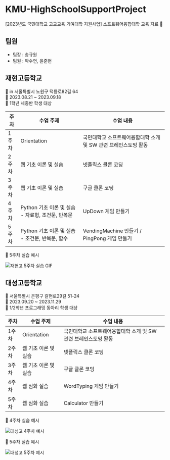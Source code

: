# KMU-HighSchoolSupportProject
[2023년도 국민대학교 고교교육 기여대학 지원사업] 소프트웨어융합대학 교육 자료 🏫

## 팀원
- 팀장 : 송규원
- 팀원 : 박수연, 윤준현

## 재현고등학교

<aside>
📍 in 서울특별시 노원구 덕릉로82길 64

</aside>

<aside>
📅 2023.08.21 ~ 2023.09.18

</aside>

<aside>
👥 1학년 세종반 학생 대상

</aside>

| 주차 | 수업 주제 | 수업 내용 |
| --- | --- | --- |
| 1주차 | Orientation | 국민대학교 소프트웨어융합대학 소개 및 SW 관련 브레인스토밍 활동 |
| 2주차 | 웹 기초 이론 및 실습 | 넷플릭스 클론 코딩 |
| 3주차 | 웹 기초 이론 및 실습 | 구글 클론 코딩 |
| 4주차 | Python 기초 이론 및 실습 - 자료형, 조건문, 반복문 | UpDown 게임 만들기 |
| 5주차 | Python 기초 이론 및 실습 - 조건문, 반복문, 함수 | VendingMachine 만들기 / PingPong 게임 만들기 |

🔎 5주차 실습 예시

![재현고 5주차 실습 GIF](https://github.com/gyuwonsong/KMU-HighSchoolSupportProject/assets/81706832/dcb834a7-1e18-4e0b-a474-be0181d49816)

## 대성고등학교

<aside>
📍 서울특별시 은평구 갈현로29길 51-24

</aside>

<aside>
📅 2023.09.20 ~ 2023.11.29

</aside>

<aside>
👥 1/2학년 프로그래밍 동아리 학생 대상

</aside>

| 주차 | 수업 주제 | 수업 내용 |
| --- | --- | --- |
| 1주차 | Orientation | 국민대학교 소프트웨어융합대학 소개 및 SW 관련 브레인스토밍 활동 |
| 2주차 | 웹 기초 이론 및 실습 | 넷플릭스 클론 코딩 |
| 3주차 | 웹 기초 이론 및 실습 | 구글 클론 코딩 |
| 4주차 | 웹 심화 실습 | WordTyping 게임 만들기 |
| 5주차 | 웹 심화 실습 | Calculator 만들기 |

🔎 4주차 실습 예시

![대성고 4주차 예시](https://github.com/gyuwonsong/KMU-HighSchoolSupportProject/assets/81706832/76ee64f6-1ae6-4dbd-8352-c3e825575eeb)

🔎 5주차 실습 예시

![대성고 5주차 예시](https://github.com/gyuwonsong/KMU-HighSchoolSupportProject/assets/81706832/8a8021a0-2bd8-4be2-abcc-82649f35ba1c)
